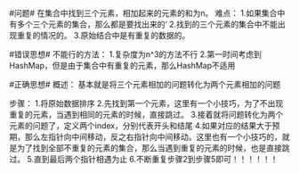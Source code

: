 #问题#
在集合中找到三个元素，相加起来的元素的和为n。
难点：
1.如果集合中有多个三个元素的集合，那么都是要找出来的‘
2.找到的三个元素的集合中不能出现重复的情况的。
3.原始结合中是有重复的数据的。



#错误思想#
不能行的方法：
1.复杂度为n^3的方法不行
2.第一时间考虑到HashMap，但是由于集合中有重复的元素，那么HashMap不适用



#正确思想#
概述：
基本就是将三个元素相加的问题转化为两个元素相加的问题

步骤：
1.将原始数据排序
2.先找到第一个元素，这里有一个小技巧，为了不出现重复的元素，当遇到相同的元素的时候，直接跳过。
3.接着就将问题转化为两个元素的问题了，定义两个index，分别代表开头和结尾
4.如果对应的结果大于预期，那么左指针向中间移动，反之右指针向中间移动。这里也有一个小技巧的，就是为了找到全部不重复的元素的集合，那么当遇到重复的元素的时候，也是直接跳过。
5.直到最后两个指针相遇为止
6.不断重复步骤2到步骤5即可！！！！！！
